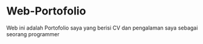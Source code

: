 # Web-Portofolio
Web ini adalah Portofolio saya yang berisi CV dan pengalaman saya sebagai seorang programmer
